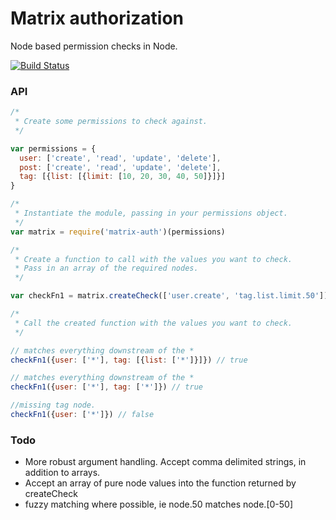 # Matrix authorization

Node based permission checks in Node.

[![Build Status](https://travis-ci.org/PaperElectron/matrix-authorization.svg?branch=master)](https://travis-ci.org/PaperElectron/matrix-authorization)


### API
```javascript
/*
 * Create some permissions to check against.
 */

var permissions = {
  user: ['create', 'read', 'update', 'delete'],
  post: ['create', 'read', 'update', 'delete'],
  tag: [{list: [{limit: [10, 20, 30, 40, 50]}]}]
}

/*
 * Instantiate the module, passing in your permissions object.
 */
var matrix = require('matrix-auth')(permissions)

/*
 * Create a function to call with the values you want to check.
 * Pass in an array of the required nodes.
 */

var checkFn1 = matrix.createCheck(['user.create', 'tag.list.limit.50'])

/*
 * Call the created function with the values you want to check.
 */

// matches everything downstream of the *
checkFn1({user: ['*'], tag: [{list: ['*']}]}) // true

// matches everything downstream of the *
checkFn1({user: ['*'], tag: ['*']}) // true

//missing tag node.
checkFn1({user: ['*']}) // false

```


### Todo

- More robust argument handling. Accept comma delimited strings, in addition to arrays.
- Accept an array of pure node values into the function returned by createCheck
- fuzzy matching where possible, ie node.50 matches node.[0-50]